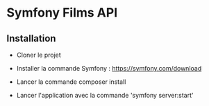 # Symfony Films API

## Installation

* Cloner le projet

* Installer la commande Symfony : https://symfony.com/download

* Lancer la commande composer install

* Lancer l'application avec la commande 'symfony server:start'



